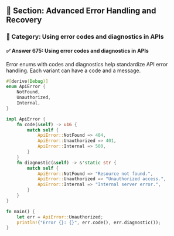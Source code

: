 ## 📘 Section: Advanced Error Handling and Recovery
### 🔹 Category: Using error codes and diagnostics in APIs
#### ✅ Answer 675: Using error codes and diagnostics in APIs

Error enums with codes and diagnostics help standardize API error handling. Each variant can have a code and a message.

```rust
#[derive(Debug)]
enum ApiError {
    NotFound,
    Unauthorized,
    Internal,
}

impl ApiError {
    fn code(&self) -> u16 {
        match self {
            ApiError::NotFound => 404,
            ApiError::Unauthorized => 401,
            ApiError::Internal => 500,
        }
    }
    fn diagnostic(&self) -> &'static str {
        match self {
            ApiError::NotFound => "Resource not found.",
            ApiError::Unauthorized => "Unauthorized access.",
            ApiError::Internal => "Internal server error.",
        }
    }
}

fn main() {
    let err = ApiError::Unauthorized;
    println!("Error {}: {}", err.code(), err.diagnostic());
}
```
